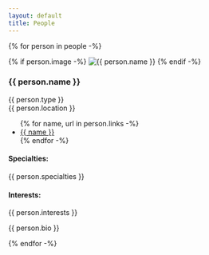 ```yaml
---
layout: default
title: People
---
```


{% for person in people -%}
<div class="person">
  {% if person.image -%}
    <img src="{{ person.image }}" alt="{{ person.name }}"/>
  {% endif -%}
  <div class="person-basics">
    <h3>{{ person.name }}</h3>
    {{ person.type }}<br/>
    {{ person.location }}
    <ul>
      {% for name, url in person.links -%}
      <li><a href="{{ url }}">{{ name }}</a></li>
      {% endfor -%}
    </ul>
  </div>

  <div class="person-specialties">
    <h4>Specialties:</h4> {{ person.specialties }}
  </div>

  <div class="person-specialties">
    <h4>Interests:</h4> {{ person.interests }}
  </div>

  <p>{{ person.bio }}</p>
</div>
{% endfor -%}

